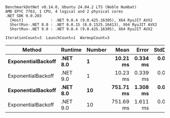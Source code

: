 ```

BenchmarkDotNet v0.14.0, Ubuntu 24.04.2 LTS (Noble Numbat)
AMD EPYC 7763, 1 CPU, 4 logical and 2 physical cores
.NET SDK 9.0.203
  [Host]            : .NET 9.0.4 (9.0.425.16305), X64 RyuJIT AVX2
  ShortRun-.NET 8.0 : .NET 8.0.15 (8.0.1525.16413), X64 RyuJIT AVX2
  ShortRun-.NET 9.0 : .NET 9.0.4 (9.0.425.16305), X64 RyuJIT AVX2

IterationCount=3  LaunchCount=1  WarmupCount=3  

```
| Method             | Runtime  | Number | Mean      | Error    | StdDev   | Min       | Max       | Allocated |
|------------------- |--------- |------- |----------:|---------:|---------:|----------:|----------:|----------:|
| **ExponentialBackoff** | **.NET 8.0** | **1**      |  **10.21 ms** | **0.334 ms** | **0.018 ms** |  **10.19 ms** |  **10.23 ms** |     **520 B** |
| ExponentialBackoff | .NET 9.0 | 1      |  10.23 ms | 0.339 ms | 0.019 ms |  10.21 ms |  10.25 ms |     520 B |
| **ExponentialBackoff** | **.NET 8.0** | **10**     | **751.71 ms** | **1.308 ms** | **0.072 ms** | **751.63 ms** | **751.78 ms** |    **4120 B** |
| ExponentialBackoff | .NET 9.0 | 10     | 751.69 ms | 1.611 ms | 0.088 ms | 751.62 ms | 751.79 ms |    4120 B |
